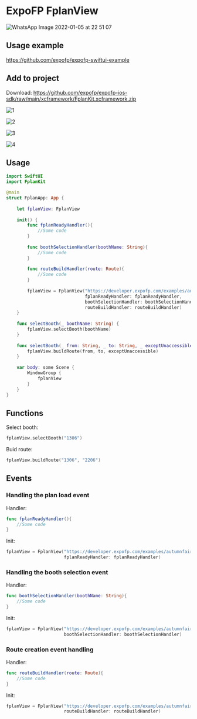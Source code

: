# ExpoFP FplanView

![WhatsApp Image 2022-01-05 at 22 51 07](https://user-images.githubusercontent.com/60826376/148282339-c53466a3-4b65-42ba-ba12-54156f77497f.jpeg)

## Usage example

https://github.com/expofp/expofp-swiftui-example

## Add to project

Download: https://github.com/expofp/expofp-ios-sdk/raw/main/xcframework/FplanKit.xcframework.zip

![1](https://user-images.githubusercontent.com/60826376/148283967-c2bdf8a9-7651-41a0-bc32-d66bd07246ff.jpeg)

![2](https://user-images.githubusercontent.com/60826376/148283980-53635c91-be28-4a2f-b33c-b9dcbbfa43e7.jpeg)

![3](https://user-images.githubusercontent.com/60826376/148283996-e0cadddc-5058-487e-bb5d-afdaf64a221d.jpeg)

![4](https://user-images.githubusercontent.com/60826376/148284001-580f2226-598a-482d-8648-a8fbadf2e528.jpeg)

## Usage

```swift
import SwiftUI
import FplanKit

@main
struct FplanApp: App {
    
    let fplanView: FplanView
    
    init() {
        func fplanReadyHandler(){
            //Some code
        }
        
        func boothSelectionHandler(boothName: String){
            //Some code
        }
        
        func routeBuildHandler(route: Route){
            //Some code
        }
        
        fplanView = FplanView("https://developer.expofp.com/examples/autumnfair.html",
                              fplanReadyHandler: fplanReadyHandler,
                              boothSelectionHandler: boothSelectionHandler,
                              routeBuildHandler: routeBuildHandler)
    }
    
    func selectBooth(_ boothName: String) {
        fplanView.selectBooth(boothName)
    }
    
    func selectBooth(_ from: String, _ to: String, _ exceptUnaccessible: Bool) {
        fplanView.buildRoute(from, to, exceptUnaccessible)
    }
    
    var body: some Scene {
        WindowGroup {
            fplanView
        }
    }
}
```

## Functions

Select booth:

```swift
fplanView.selectBooth("1306")
```

Buid route:

```swift
fplanView.buildRoute("1306", "2206")
```

## Events


### Handling the plan load event

Handler:

```swift
func fplanReadyHandler(){
    //Some code
}
```

Init:

```swift
fplanView = FplanView("https://developer.expofp.com/examples/autumnfair.html",
                      fplanReadyHandler: fplanReadyHandler)
```


### Handling the booth selection event

Handler:

```swift
func boothSelectionHandler(boothName: String){
    //Some code
}
```

Init:

```swift
fplanView = FplanView("https://developer.expofp.com/examples/autumnfair.html",
                      boothSelectionHandler: boothSelectionHandler)
```


### Route creation event handling

Handler:

```swift
func routeBuildHandler(route: Route){
    //Some code
}
```

Init:

```swift
fplanView = FplanView("https://developer.expofp.com/examples/autumnfair.html",
                      routeBuildHandler: routeBuildHandler)
```

